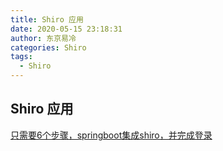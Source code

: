 ```yaml
---
title: Shiro 应用
date: 2020-05-15 23:18:31
author: 东京易冷
categories: Shiro
tags:
  - Shiro
---
```


## Shiro 应用

[只需要6个步骤，springboot集成shiro，并完成登录](https://blog.csdn.net/MarkerHub/article/details/106281021)
